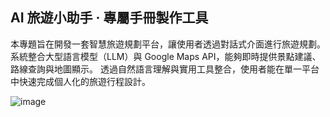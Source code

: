 ## AI 旅遊小助手 · 專屬手冊製作工具

本專題旨在開發一套智慧旅遊規劃平台，讓使用者透過對話式介面進行旅遊規劃。系統整合大型語言模型（LLM）與 Google Maps API，能夠即時提供景點建議、路線查詢與地圖顯示。
透過自然語言理解與實用工具整合，使用者能在單一平台中快速完成個人化的旅遊行程設計。


![image](https://github.com/user-attachments/assets/d0ebf58c-5895-4b77-b6c0-324b2608ea95)
